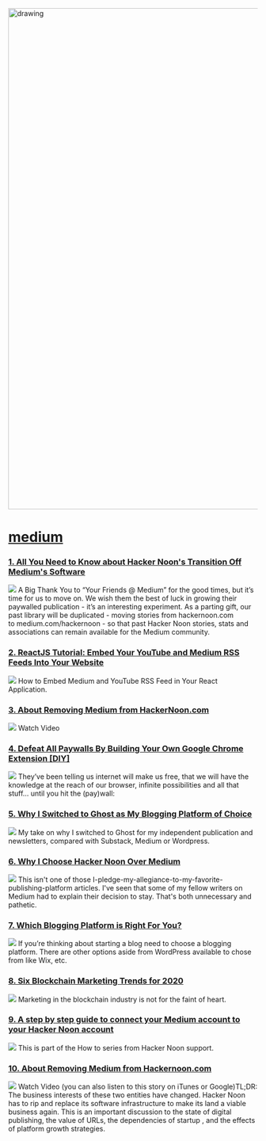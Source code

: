 <img src="https://hackernoon.com/banner-image.png" alt="drawing" width="1012"/>

# [medium](https://hackernoon.com/tagged/medium)
### [1. All You Need to Know about Hacker Noon's Transition Off Medium's Software](https://hackernoon.com/all-you-need-to-know-about-hacker-noon-vs-medium-t0fg3zz4)
![](https://cdn.hackernoon.com/images/dkbp34po.jpg)
A Big Thank You to “Your Friends @ Medium” for the good times, but it’s time for us to move on. We wish them the best of luck in growing their paywalled publication - it’s an interesting experiment. As a parting gift, our past library will be duplicated - moving stories from hackernoon.com to medium.com/hackernoon - so that past Hacker Noon stories, stats and associations can remain available for the Medium community. 

### [2. ReactJS Tutorial: Embed Your YouTube and Medium RSS Feeds Into Your Website](https://hackernoon.com/reactjs-tutorial-embed-your-youtube-and-medium-rss-feeds-into-your-website-9u6o37ge)
![](https://cdn.hackernoon.com/images/HLsUedb7H2OG9SNmac9r2Md0Q773-mn3d39uu.jpeg)
How to Embed Medium and YouTube RSS Feed in Your React Application.

### [3. About Removing Medium from HackerNoon.com ](https://hackernoon.com/about-removing-medium-from-hackernooncom-rkpl3t30)
![](https://cdn.hackernoon.com/images/cws32zl.jpg)
Watch Video

### [4. Defeat All Paywalls By Building Your Own Google Chrome Extension [DIY]](https://hackernoon.com/defeat-all-paywalls-by-building-your-own-google-chrome-extension-diy-xa86328j)
![](https://cdn.hackernoon.com/images/zql53yex.jpg)
They’ve been telling us internet will make us free, that we will have the knowledge at the reach of our browser, infinite possibilities and all that stuff… until you hit the (pay)wall:

### [5. Why I Switched to Ghost as My Blogging Platform of Choice](https://hackernoon.com/why-i-switched-to-ghost-as-my-blogging-platform-of-choice)
![](https://cdn.hackernoon.com/images/oKwq7vggcuTUk9rvNWoUauCk65d2-r5036p4.jpeg)
My take on why I switched to Ghost for my independent publication and newsletters, compared with Substack, Medium or Wordpress.

### [6. Why I Choose Hacker Noon Over Medium](https://hackernoon.com/why-i-choose-hacker-noon-over-medium-gv13s330i8)
![](https://cdn.hackernoon.com/drafts/ums3xxf.png)
This isn't one of those I-pledge-my-allegiance-to-my-favorite-publishing-platform articles. I've seen that some of my fellow writers on Medium had to explain their decision to stay. That's both unnecessary and pathetic.

### [7. Which Blogging Platform is Right For You?](https://hackernoon.com/which-blogging-platform-is-right-for-you-bv7y31b5)
![](https://cdn.hackernoon.com/images/ba8PNGTVtTYKLQwAuzC9xg0VKPL2-qta31i2.jpeg)
If you’re thinking about starting a blog need to choose a blogging platform. There are other options aside from WordPress available to chose from like Wix, etc.

### [8. Six Blockchain Marketing Trends for 2020](https://hackernoon.com/6-blockchain-marketing-trends-for-2020-ql28360s)
![](https://images.unsplash.com/photo-1510915228340-29c85a43dcfe?ixlib=rb-1.2.1&q=80&fm=jpg&crop=entropy&cs=tinysrgb&w=1080&fit=max&ixid=eyJhcHBfaWQiOjEwMDk2Mn0)
Marketing in the blockchain industry is not for the faint of heart. 

### [9. A step by step guide to connect your Medium account to your Hacker Noon account](https://hackernoon.com/a-step-by-step-guide-to-connect-your-medium-account-to-your-hacker-noon-account-j02fo32rw)
![](https://cdn.hackernoon.com/images/o6k38b3.jpg)
This is part of the How to series from Hacker Noon support.

### [10. About Removing Medium from Hackernoon.com](https://hackernoon.com/about-removing-medium-from-hackernooncom-jh212hct)
![](https://cdn.hackernoon.com/hn-images/1*ZTh6irqvujxVCiAIgAUGYA.png)
Watch Video (you can also listen to this story on iTunes or Google)TL;DR: The business interests of these two entities have changed. Hacker Noon has to rip and replace its software infrastructure to make its land a viable business again. This is an important discussion to the state of digital publishing, the value of URLs, the dependencies of startup , and the effects of platform growth strategies.

